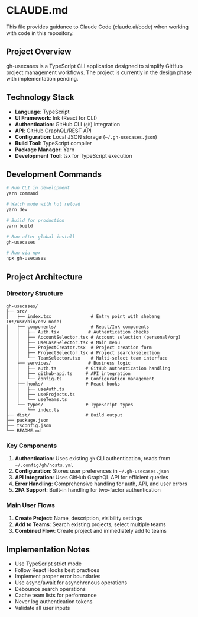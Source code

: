 # CLAUDE.md

This file provides guidance to Claude Code (claude.ai/code) when working with code in this repository.

## Project Overview

gh-usecases is a TypeScript CLI application designed to simplify GitHub project management workflows. The project is currently in the design phase with implementation pending.

## Technology Stack

- **Language**: TypeScript
- **UI Framework**: Ink (React for CLI)
- **Authentication**: GitHub CLI (`gh`) integration
- **API**: GitHub GraphQL/REST API
- **Configuration**: Local JSON storage (`~/.gh-usecases.json`)
- **Build Tool**: TypeScript compiler
- **Package Manager**: Yarn
- **Development Tool**: tsx for TypeScript execution

## Development Commands

```bash
# Run CLI in development
yarn command

# Watch mode with hot reload
yarn dev

# Build for production
yarn build

# Run after global install
gh-usecases

# Run via npx
npx gh-usecases
```

## Project Architecture

### Directory Structure
```
gh-usecases/
├── src/
│   ├── index.tsx               # Entry point with shebang (#!/usr/bin/env node)
│   ├── components/             # React/Ink components
│   │   ├── Auth.tsx           # Authentication checks
│   │   ├── AccountSelector.tsx # Account selection (personal/org)
│   │   ├── UseCaseSelector.tsx # Main menu
│   │   ├── ProjectCreator.tsx  # Project creation form
│   │   ├── ProjectSelector.tsx # Project search/selection
│   │   └── TeamSelector.tsx    # Multi-select team interface
│   ├── services/              # Business logic
│   │   ├── auth.ts           # GitHub authentication handling
│   │   ├── github-api.ts     # API integration
│   │   └── config.ts         # Configuration management
│   ├── hooks/                # React hooks
│   │   ├── useAuth.ts
│   │   ├── useProjects.ts
│   │   └── useTeams.ts
│   └── types/                # TypeScript types
│       └── index.ts
├── dist/                     # Build output
├── package.json
├── tsconfig.json
└── README.md
```

### Key Components

1. **Authentication**: Uses existing `gh` CLI authentication, reads from `~/.config/gh/hosts.yml`
2. **Configuration**: Stores user preferences in `~/.gh-usecases.json`
3. **API Integration**: Uses GitHub GraphQL API for efficient queries
4. **Error Handling**: Comprehensive handling for auth, API, and user errors
5. **2FA Support**: Built-in handling for two-factor authentication

### Main User Flows

1. **Create Project**: Name, description, visibility settings
2. **Add to Teams**: Search existing projects, select multiple teams
3. **Combined Flow**: Create project and immediately add to teams

## Implementation Notes

- Use TypeScript strict mode
- Follow React Hooks best practices
- Implement proper error boundaries
- Use async/await for asynchronous operations
- Debounce search operations
- Cache team lists for performance
- Never log authentication tokens
- Validate all user inputs